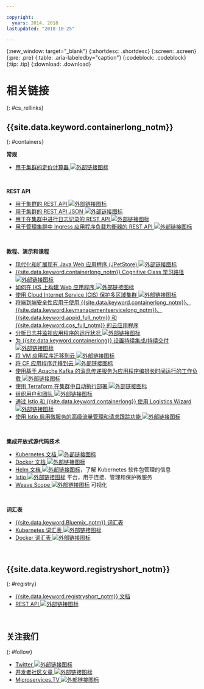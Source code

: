 ```yaml
---

copyright:
  years: 2014, 2018
lastupdated: "2018-10-25"

---
```


{:new_window: target="_blank"}
{:shortdesc: .shortdesc}
{:screen: .screen}
{:pre: .pre}
{:table: .aria-labeledby="caption"}
{:codeblock: .codeblock}
{:tip: .tip}
{:download: .download}




# 相关链接
{: #cs_rellinks}

## {{site.data.keyword.containerlong_notm}}
{: #containers}

**常规**

- [用于集群的定价计算器 ![外部链接图标](../icons/launch-glyph.svg "外部链接图标")](https://console.bluemix.net/pricing/configure/iaas/containers-kubernetes)

<br />


**REST API**

- [用于集群的 REST API ![外部链接图标](../icons/launch-glyph.svg "外部链接图标")](https://containers.bluemix.net/swagger)
- [用于集群的 REST API JSON ![外部链接图标](../icons/launch-glyph.svg "外部链接图标")](https://containers.bluemix.net/swagger-api-json)
- [用于在集群中进行日志记录的 REST API ![外部链接图标](../icons/launch-glyph.svg "外部链接图标")](https://us-south.containers.bluemix.net/swagger-logging/)
- [用于管理集群中 Ingress 应用程序负载均衡器的 REST API ![外部链接图标](../icons/launch-glyph.svg "外部链接图标")](https://us-south.containers.bluemix.net/swagger-alb-api/)

<br />


**教程、演示和课程**

- [现代化和扩展现有 Java Web 应用程序 (JPetStore) ![外部链接图标](../icons/launch-glyph.svg "外部链接图标")](https://github.com/IBM-Cloud/jpetstore-kubernetes)
- [{{site.data.keyword.containerlong_notm}} Cognitive Class 学习路径 ![外部链接图标](../icons/launch-glyph.svg "外部链接图标")](https://cognitiveclass.ai/learn/containers-k8s-and-istio-on-ibm-cloud/)
- [如何在 IKS 上构建 Web 应用程序 ![外部链接图标](../icons/launch-glyph.svg "外部链接图标")](https://console.bluemix.net/docs/tutorials/scalable-webapp-kubernetes.html#scalable-web-application-on-kubernetes)
- [使用 Cloud Internet Service (CIS) 保护多区域集群 ![外部链接图标](../icons/launch-glyph.svg "外部链接图标")](https://console.bluemix.net/docs/tutorials/multi-region-k8s-cis.html#resilient-and-secure-multi-region-kubernetes-clusters-with-cloud-internet-services)
- [将端到端安全性应用于使用 {{site.data.keyword.containerlong_notm}}、{{site.data.keyword.keymanagementservicelong_notm}}、{{site.data.keyword.appid_full_notm}} 和 {{site.data.keyword.cos_full_notm}} 的云应用程序](https://console.bluemix.net/docs/tutorials/cloud-e2e-security.html#apply-end-to-end-security-to-a-cloud-application)
- [分析日志并监视应用程序的运行状况 ![外部链接图标](../icons/launch-glyph.svg "外部链接图标")](https://console.bluemix.net/docs/tutorials/kubernetes-log-analysis-kibana.html#analyze-logs-and-monitor-the-health-of-kubernetes-applications)
- [为 {{site.data.keyword.containerlong}} 设置持续集成/持续交付 ![外部链接图标](../icons/launch-glyph.svg "外部链接图标")](https://console.bluemix.net/docs/tutorials/continuous-deployment-to-kubernetes.html#continuous-deployment-to-kubernetes)
- [将 VM 应用程序迁移到云 ![外部链接图标](../icons/launch-glyph.svg "外部链接图标")](https://console.bluemix.net/docs/tutorials/vm-to-containers-and-kubernetes.html#moving-a-vm-based-app-to-kubernetes)
- [将 CF 应用程序迁移到云 ![外部链接图标](../icons/launch-glyph.svg "外部链接图标")](https://console.bluemix.net/docs/containers/cs_tutorials_cf.html#cf_tutorial)
- [使用基于 Apache Kafka 的消息传递服务为应用程序编排长时间运行的工作负载 ![外部链接图标](../icons/launch-glyph.svg "外部链接图标")](https://console.bluemix.net/docs/tutorials/pub-sub-object-storage.html#asynchronous-data-processing-using-object-storage-and-pub-sub-messaging)
- [使用 Terraform 在集群中自动执行部署 ![外部链接图标](../icons/launch-glyph.svg "外部链接图标")](https://console.bluemix.net/docs/tutorials/plan-create-update-deployments.html#plan-create-and-update-deployment-environments)
- [组织用户和团队 ![外部链接图标](../icons/launch-glyph.svg "外部链接图标")](https://console.bluemix.net/docs/tutorials/users-teams-applications.html#best-practices-for-organizing-users-teams-applications)
- [通过 Istio 和 {{site.data.keyword.containerlong}} 使用 Logistics Wizard ![外部链接图标](../icons/launch-glyph.svg "外部链接图标")](https://github.com/IBM-Cloud/logistics-wizard-kubernetes)
- [使用 Istio 启用微服务的高级流量管理和请求跟踪功能 ![外部链接图标](../icons/launch-glyph.svg "外部链接图标")](https://developer.ibm.com/code/patterns/manage-microservices-traffic-using-istio/)

<br />


**集成开放式源代码技术**

- [Kubernetes 文档 ![外部链接图标](../icons/launch-glyph.svg "外部链接图标")](https://kubernetes.io/)
- [Docker 文档 ![外部链接图标](../icons/launch-glyph.svg "外部链接图标")](https://docs.docker.com/engine/)
- <a href="https://docs.helm.sh/helm/" target="_blank">Helm 文档 <img src="../icons/launch-glyph.svg" alt="外部链接图标"></a>，了解 Kubernetes 软件包管理的信息
- [Istio ![外部链接图标](../icons/launch-glyph.svg "外部链接图标")](https://istio.io/) 平台，用于连接、管理和保护微服务
- [Weave Scope ![外部链接图标](../icons/launch-glyph.svg "外部链接图标")](https://www.weave.works/oss/scope/) 可视化

<br />


**词汇表**

- [{{site.data.keyword.Bluemix_notm}} 词汇表](/docs/overview/glossary/index.html#glossary)
- [Kubernetes 词汇表 ![外部链接图标](../icons/launch-glyph.svg "外部链接图标")](https://kubernetes.io/docs/reference/glossary/?fundamental=true)
- [Docker 词汇表 ![外部链接图标](../icons/launch-glyph.svg "外部链接图标")](https://docs.docker.com/glossary/)

<br />


## {{site.data.keyword.registryshort_notm}}
{: #registry}

- [{{site.data.keyword.registryshort_notm}} 文档](/docs/services/Registry/index.html)
- [REST API ![外部链接图标](../icons/launch-glyph.svg "外部链接图标")](https://registry.ng.bluemix.net/api/doc/)

<br />


## 关注我们
{: #follow}

- [Twitter ![外部链接图标](../icons/launch-glyph.svg "外部链接图标")](https://twitter.com/hashtag/ibmcontainers)
- [开发者社区文章 ![外部链接图标](../icons/launch-glyph.svg "外部链接图标")](https://www.ibm.com/blogs/bluemix/tag/containers/)
- [Microservices.TV ![外部链接图标](../icons/launch-glyph.svg "外部链接图标")](https://developer.ibm.com/tv/microservices/)

<br />

